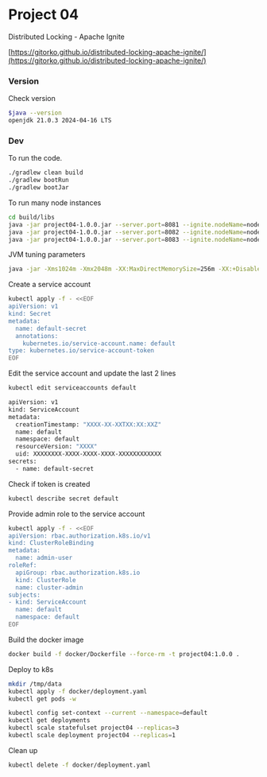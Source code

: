 # Project 04

Distributed Locking - Apache Ignite

[https://gitorko.github.io/distributed-locking-apache-ignite/](https://gitorko.github.io/distributed-locking-apache-ignite/)

### Version

Check version

```bash
$java --version
openjdk 21.0.3 2024-04-16 LTS
```


### Dev

To run the code.

```bash
./gradlew clean build
./gradlew bootRun
./gradlew bootJar
```

To run many node instances

```bash
cd build/libs
java -jar project04-1.0.0.jar --server.port=8081 --ignite.nodeName=node1
java -jar project04-1.0.0.jar --server.port=8082 --ignite.nodeName=node2
java -jar project04-1.0.0.jar --server.port=8083 --ignite.nodeName=node3

```

JVM tuning parameters

```bash
java -jar -Xms1024m -Xmx2048m -XX:MaxDirectMemorySize=256m -XX:+DisableExplicitGC -XX:+UseG1GC -XX:+ScavengeBeforeFullGC -XX:+AlwaysPreTouch project04-1.0.0.jar --server.port=8080 --ignite.nodeName=node0
```


Create a service account

```bash
kubectl apply -f - <<EOF
apiVersion: v1
kind: Secret
metadata:
  name: default-secret
  annotations:
    kubernetes.io/service-account.name: default
type: kubernetes.io/service-account-token
EOF
```

Edit the service account and update the last 2 lines

```bash
kubectl edit serviceaccounts default

apiVersion: v1
kind: ServiceAccount
metadata:
  creationTimestamp: "XXXX-XX-XXTXX:XX:XXZ"
  name: default
  namespace: default
  resourceVersion: "XXXX"
  uid: XXXXXXXX-XXXX-XXXX-XXXX-XXXXXXXXXXXX
secrets:
  - name: default-secret
```
Check if token is created

```bash
kubectl describe secret default
```

Provide admin role to the service account

```bash
kubectl apply -f - <<EOF
apiVersion: rbac.authorization.k8s.io/v1
kind: ClusterRoleBinding
metadata:
  name: admin-user
roleRef:
  apiGroup: rbac.authorization.k8s.io
  kind: ClusterRole
  name: cluster-admin
subjects:
- kind: ServiceAccount
  name: default
  namespace: default
EOF
```

Build the docker image

```bash
docker build -f docker/Dockerfile --force-rm -t project04:1.0.0 .
```

Deploy to k8s

```bash
mkdir /tmp/data
kubectl apply -f docker/deployment.yaml
kubectl get pods -w

kubectl config set-context --current --namespace=default
kubectl get deployments
kubectl scale statefulset project04 --replicas=3
kubectl scale deployment project04 --replicas=1
```

Clean up

```bash
kubectl delete -f docker/deployment.yaml
```
